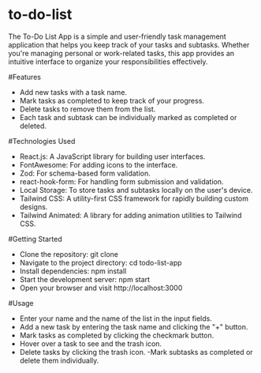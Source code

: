# to-do-list
The To-Do List App is a simple and user-friendly task management application that helps you keep track of your tasks and subtasks. Whether you're managing personal or work-related tasks, this app provides an intuitive interface to organize your responsibilities effectively.

#Features
- Add new tasks with a task name.
- Mark tasks as completed to keep track of your progress.
- Delete tasks to remove them from the list.
- Each task and subtask can be individually marked as completed or deleted.

#Technologies Used
- React.js: A JavaScript library for building user interfaces.
- FontAwesome: For adding icons to the interface.
- Zod: For schema-based form validation.
- react-hook-form: For handling form submission and validation.
- Local Storage: To store tasks and subtasks locally on the user's device.
- Tailwind CSS: A utility-first CSS framework for rapidly building custom designs.
- Tailwind Animated: A library for adding animation utilities to Tailwind CSS.

#Getting Started
- Clone the repository: git clone <repository-url>
- Navigate to the project directory: cd todo-list-app
- Install dependencies: npm install
- Start the development server: npm start
- Open your browser and visit http://localhost:3000

#Usage
- Enter your name and the name of the list in the input fields.
- Add a new task by entering the task name and clicking the "+" button.
- Mark tasks as completed by clicking the checkmark button.
- Hover over a task to see and the trash icon.
- Delete tasks by clicking the trash icon.
-Mark subtasks as completed or delete them individually.
